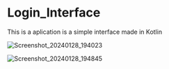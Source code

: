 # Login_Interface
 This is a aplication is a simple interface made in Kotlin
 
![Screenshot_20240128_194023](https://github.com/TafariDragon/Login_Interface/assets/106206000/623eb78d-12b9-4044-95b8-200e5c5c67db)


![Screenshot_20240128_194845](https://github.com/TafariDragon/Login_Interface/assets/106206000/4453df3c-f236-4881-9a5c-edd3cccd7797)
